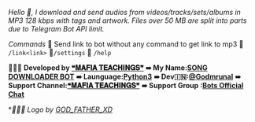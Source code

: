 *Hello 👋, I download and send audios from videos/tracks/sets/albums in *MP3 128 kbps* with tags and artwork. Files over 50 MB are split into parts due to Telegram Bot API limit.*

*Commands*
🌹 Send link to bot without any command to get link to mp3
🌹 `/link<link>`
🌹`/settings`
🌹 `/help`



👨🏻‍💻 **Developed by [❝𝐌𝐀𝐅𝐈𝐀 𝐓𝐄𝐀𝐂𝐇𝐈𝐍𝐆𝐒❞](https://t.me/Mafia_Teaching)**
**➠ My Name:[SONG DOWNLOADER BOT](https://t.me/BeastMusicalBot)**
**➠ Launguage:[Python3](https://www.python.org/)**
**➠ Dev🇮🇳:[@Godmrunal](https://t.me/Godmrunal)**
**➠ Support Channel:[❝𝐌𝐀𝐅𝐈𝐀 𝐓𝐄𝐀𝐂𝐇𝐈𝐍𝐆𝐒❞](https://t.me/Mafia_Teaching)**
**➠ Support Group :[Bots Official Chat](https://t.me/TelebotsscHAT)**

**👩🏻‍🎨 Logo by [GOD_FATHER_XD](https://t.me/GOD_FATHER_XD)*
